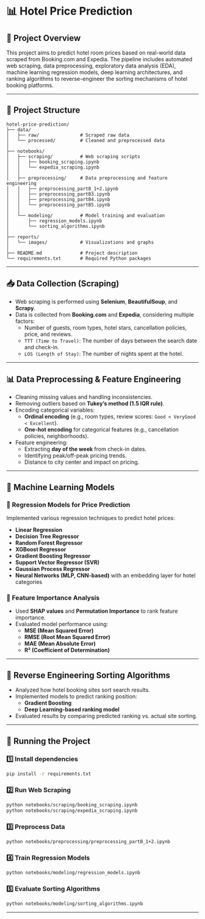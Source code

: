 # 📊 Hotel Price Prediction

## 📌 Project Overview
This project aims to predict hotel room prices based on real-world data scraped from Booking.com and Expedia. The pipeline includes automated web scraping, data preprocessing, exploratory data analysis (EDA), machine learning regression models, deep learning architectures, and ranking algorithms to reverse-engineer the sorting mechanisms of hotel booking platforms.

---

## 📂 Project Structure
```
hotel-price-prediction/
├── data/
│   ├── raw/               # Scraped raw data
│   └── processed/         # Cleaned and preprocessed data
│
├── notebooks/
│   ├── scraping/          # Web scraping scripts
│   │   ├── booking_scraping.ipynb
│   │   └── expedia_scraping.ipynb
│   │
│   ├── preprocessing/     # Data preprocessing and feature engineering
│   │   ├── preprocessing_partB_1+2.ipynb
│   │   ├── preprocessing_partB3.ipynb
│   │   ├── preprocessing_partB4.ipynb
│   │   └── preprocessing_partB5.ipynb
│   │
│   └── modeling/          # Model training and evaluation
│       ├── regression_models.ipynb
│       └── sorting_algorithms.ipynb
│
├── reports/
│   └── images/            # Visualizations and graphs
│
├── README.md              # Project description
└── requirements.txt       # Required Python packages
```

---

## 📥 Data Collection (Scraping)
- Web scraping is performed using **Selenium**, **BeautifulSoup**, and **Scrapy**.
- Data is collected from **Booking.com** and **Expedia**, considering multiple factors:
  - Number of guests, room types, hotel stars, cancellation policies, price, and reviews.
  - `TTT (Time to Travel)`: The number of days between the search date and check-in.
  - `LOS (Length of Stay)`: The number of nights spent at the hotel.

---

## 📊 Data Preprocessing & Feature Engineering
- Cleaning missing values and handling inconsistencies.
- Removing outliers based on **Tukey’s method (1.5 IQR rule)**.
- Encoding categorical variables:
  - **Ordinal encoding** (e.g., room types, review scores: `Good < VeryGood < Excellent`).
  - **One-hot encoding** for categorical features (e.g., cancellation policies, neighborhoods).
- Feature engineering:
  - Extracting **day of the week** from check-in dates.
  - Identifying peak/off-peak pricing trends.
  - Distance to city center and impact on pricing.

---

## 🧠 Machine Learning Models

### 🔹 Regression Models for Price Prediction
Implemented various regression techniques to predict hotel prices:
- **Linear Regression**
- **Decision Tree Regressor**
- **Random Forest Regressor**
- **XGBoost Regressor**
- **Gradient Boosting Regressor**
- **Support Vector Regressor (SVR)**
- **Gaussian Process Regressor**
- **Neural Networks (MLP, CNN-based)** with an embedding layer for hotel categories

### 🔹 Feature Importance Analysis
- Used **SHAP values** and **Permutation Importance** to rank feature importance.
- Evaluated model performance using:
  - **MSE (Mean Squared Error)**
  - **RMSE (Root Mean Squared Error)**
  - **MAE (Mean Absolute Error)**
  - **R² (Coefficient of Determination)**

---

## 🔄 Reverse Engineering Sorting Algorithms
- Analyzed how hotel booking sites sort search results.
- Implemented models to predict ranking position:
  - **Gradient Boosting**
  - **Deep Learning-based ranking model**
- Evaluated results by comparing predicted ranking vs. actual site sorting.

---

## 🚀 Running the Project
### 1️⃣ Install dependencies
```bash
pip install -r requirements.txt
```

### 2️⃣ Run Web Scraping
```bash
python notebooks/scraping/booking_scraping.ipynb
python notebooks/scraping/expedia_scraping.ipynb
```

### 3️⃣ Preprocess Data
```bash
python notebooks/preprocessing/preprocessing_partB_1+2.ipynb
```

### 4️⃣ Train Regression Models
```bash
python notebooks/modeling/regression_models.ipynb
```

### 5️⃣ Evaluate Sorting Algorithms
```bash
python notebooks/modeling/sorting_algorithms.ipynb
```

---


